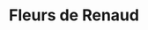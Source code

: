 ---
title: "Fleurs de Renaud"
url: /saint-philbert-de-grand-lieu/fleurs-de-renaud/
shop: fleuriste
---